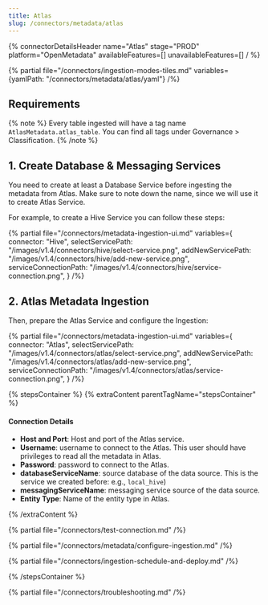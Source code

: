 ```yaml
---
title: Atlas
slug: /connectors/metadata/atlas
---
```


{% connectorDetailsHeader
name="Atlas"
stage="PROD"
platform="OpenMetadata"
availableFeatures=[]
unavailableFeatures=[]
/ %}

{% partial file="/connectors/ingestion-modes-tiles.md" variables={yamlPath: "/connectors/metadata/atlas/yaml"} /%}

## Requirements

{% note %}
Every table ingested will have a tag name `AtlasMetadata.atlas_table`. You can find all tags under
Governance > Classification.
{% /note %}

## 1. Create Database & Messaging Services

You need to create at least a Database Service before ingesting the metadata from Atlas. Make sure to note down the name, since
we will use it to create Atlas Service.

For example, to create a Hive Service you can follow these steps:

{% partial 
  file="/connectors/metadata-ingestion-ui.md" 
  variables={
    connector: "Hive", 
    selectServicePath: "/images/v1.4/connectors/hive/select-service.png",
    addNewServicePath: "/images/v1.4/connectors/hive/add-new-service.png",
    serviceConnectionPath: "/images/v1.4/connectors/hive/service-connection.png",
} 
/%}

## 2. Atlas Metadata Ingestion

Then, prepare the Atlas Service and configure the Ingestion:

{% partial 
  file="/connectors/metadata-ingestion-ui.md" 
  variables={
    connector: "Atlas", 
    selectServicePath: "/images/v1.4/connectors/atlas/select-service.png",
    addNewServicePath: "/images/v1.4/connectors/atlas/add-new-service.png",
    serviceConnectionPath: "/images/v1.4/connectors/atlas/service-connection.png",
} 
/%}

{% stepsContainer %}
{% extraContent parentTagName="stepsContainer" %}

#### Connection Details

- **Host and Port**: Host and port of the Atlas service.
- **Username**: username to connect  to the Atlas. This user should have privileges to read all the metadata in Atlas.
- **Password**: password to connect  to the Atlas.
- **databaseServiceName**: source database of the data source. This is the service we created before: e.g., `local_hive`)
- **messagingServiceName**: messaging service source of the data source.
- **Entity Type**: Name of the entity type in Atlas.

{% /extraContent %}

{% partial file="/connectors/test-connection.md" /%}

{% partial file="/connectors/metadata/configure-ingestion.md" /%}

{% partial file="/connectors/ingestion-schedule-and-deploy.md" /%}

{% /stepsContainer %}

{% partial file="/connectors/troubleshooting.md" /%}
